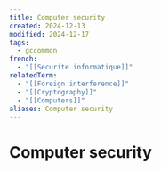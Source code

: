 ```yaml
---
title: Computer security
created: 2024-12-13
modified: 2024-12-17
tags:
  - gccommon
french:
  - "[[Securite informatique]]"
relatedTerm:
  - "[[Foreign interference]]"
  - "[[Cryptography]]"
  - "[[Computers]]"
aliases: Computer security
---
```

# Computer security
